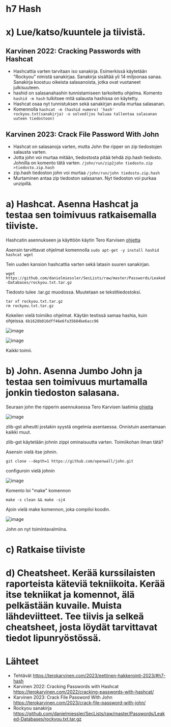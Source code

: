 # h7 Hash

# x) Lue/katso/kuuntele ja tiivistä.

## Karvinen 2022: Cracking Passwords with Hashcat

 - Hashcattia varten tarvitaan iso sanakirja. Esimerkissä käytetään "Rockyou" nimistä sanakirjaa. Sanakirja sisältää yli 14 miljoonaa sanaa. Sanakirja koostuu oikeista salasanoista, jotka ovat vuotaneet julkisuuteen.
 - hashid on salasanahashin tunnistamiseen tarkoitettu ohjelma. Komento ```hashid -m hash``` tulkitsee mitä salausta hashissa on käytetty.
 - Hashcat osaa nyt tunnistuksen sekä sanakirjan avulla murtaa salasanan.
 - Komennolla ```hashcat -m (hashid numero) 'hash' rockyou.txt(sanakirja) -o solved(jos haluaa tallentaa salasanan uuteen tiedostoon)```

## Karvinen 2023: Crack File Password With John

 - Hashcat on salasanoja varten, mutta John the ripper on zip tiedostojen salausta varten.
 - Jotta john voi murtaa mitään, tiedostosta pitää tehdä zip.hash tiedosto. Johnilla on komento tätä varten. ```/john/run/zip2john tiedosto.zip >tiedosto.zip.hash```
 - zip.hash tiedoston john voi murtaa ```/john/run/john tiedosto.zip.hash```
 - Murtaminen antaa zip tiedoston salasanan. Nyt tiedoston voi purkaa unzipillä.

# a) Hashcat. Asenna Hashcat ja testaa sen toimivuus ratkaisemalla tiiviste.

Hashcatin asennukseen ja käyttöön käytin Tero Karvisen [ohjetta](https://terokarvinen.com/2022/cracking-passwords-with-hashcat/)

Asensin tarvittavat ohjelmat komennolla ```sudo apt-get -y install hashid hashcat wget```

Tein uuden kansion hashcattia varten sekä latasin suuren sanakirjan. 

```wget https://github.com/danielmiessler/SecLists/raw/master/Passwords/Leaked-Databases/rockyou.txt.tar.gz```

Tiedosto tulee .tar.gz muodossa. Muutetaan se tekstitiedostoksi. 

```
tar xf rockyou.txt.tar.gz
rm rockyou.txt.tar.gz
```

Kokeilen vielä toimiiko ohjelmat. 
Käytän testissä samaa hashia, kuin ohjeissa. ```6b1628b016dff46e6fa35684be6acc96```

![image](https://github.com/LassiMik/Tunkeutumistestaus_ict4tn027-3012/assets/112076377/a9a3f53a-b631-4854-89fb-ff9f772f13ef)

![image](https://github.com/LassiMik/Tunkeutumistestaus_ict4tn027-3012/assets/112076377/585ba1cf-92d9-4636-ba13-5d775678a076)

Kaikki toimii. 

# b) John. Asenna Jumbo John ja testaa sen toimivuus murtamalla jonkin tiedoston salasana.

Seuraan john the ripperin asennuksessa Tero Karvisen laatimia [ohjeita](https://terokarvinen.com/2023/crack-file-password-with-john/) 

![image](https://github.com/LassiMik/Tunkeutumistestaus_ict4tn027-3012/assets/112076377/58f00602-14c9-4580-89f4-d64b4d63650c)

zlib-gst aiheutti jostakin syystä ongelmia asentaessa. Onnistuin asentamaan kaikki muut. 

zlib-gst käytetään johnin zippi ominaisuutta varten. Toimiikohan ilman tätä?

Asensin vielä itse johnin. 

```git clone --depth=1 https://github.com/openwall/john.git```

configuroin vielä johnin 

![image](https://github.com/LassiMik/Tunkeutumistestaus_ict4tn027-3012/assets/112076377/722229f6-b18d-40e5-bfa7-a451701dd148)

Komento loi "make" komennon 

```make -s clean && make -sj4```

Ajoin vielä make komennon, joka compiloi koodin. 

![image](https://github.com/LassiMik/Tunkeutumistestaus_ict4tn027-3012/assets/112076377/5b4a0e35-694b-403a-ab12-a09fc3cd1bf3)

John on nyt toimintavalmiina. 

# c) Ratkaise tiiviste

# d) Cheatsheet. Kerää kurssilaisten raporteista käteviä tekniikoita. Kerää itse tekniikat ja komennot, älä pelkästään kuvaile. Muista lähdeviitteet. Tee tiivis ja selkeä cheatsheet, josta löydät tarvittavat tiedot lipunryöstössä.

# Lähteet

 - Tehtävät https://terokarvinen.com/2023/eettinen-hakkerointi-2023/#h7-hash
 - Karvinen 2022: Cracking Passwords with Hashcat https://terokarvinen.com/2022/cracking-passwords-with-hashcat/
 - Karvinen 2023: Crack File Password With John https://terokarvinen.com/2023/crack-file-password-with-john/
 - Rockyou sanakirja https://github.com/danielmiessler/SecLists/raw/master/Passwords/Leaked-Databases/rockyou.txt.tar.gz
